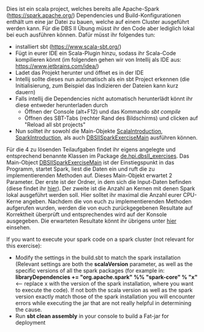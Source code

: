 Dies ist ein scala project, welches bereits alle Apache-Spark (https://spark.apache.org/) Dependencies und Build-Konfigurationen enthält um eine jar Datei zu bauen, welche auf einem Cluster ausgeführt werden kann.
Für die DBS II Übung müsst ihr den Code aber lediglich lokal bei euch ausführen können. 
Dafür müsst ihr folgendes tun:
- installiert sbt (https://www.scala-sbt.org/)
- Fügt in eurer IDE ein Scala-Plugin hinzu, sodass ihr Scala-Code kompilieren könnt (im folgenden gehen wir von Intellij als IDE aus: https://www.jetbrains.com/idea/)
- Ladet das Projekt herunter und öffnet es in der IDE
- Intellij sollte dieses nun automatisch als ein sbt Project erkennen (die Initialisierung, zum Beispiel das Indizieren der Dateien kann kurz dauern)
- Falls intellij die Dependencies nicht automatisch herunterlädt könnt ihr diese entweder herunterladen durch
  - Öffnen der Console (alt+F12) und das Kommando *sbt compile*
  - Öffnen des SBT-Tabs (rechter Rand des Bildschirms) und clicken auf "Reload all sbt projects"
- Nun solltet ihr sowohl die Main-Objekte [ScalaIntroduction](src/main/scala/de/hpi/getting_started/ScalaIntroduction.scala), [SparkIntroduction](src/main/scala/de/hpi/getting_started/SparkIntroduction.scala), als auch [DBSIISparkExerciseMain](src/main/scala/de/hpi/dbsII_exercises/DBSIISparkExerciseMain.scala) ausführen können.

Für die 4 zu lösenden Teilaufgaben findet ihr eigens angelegte und entsprechend benannte Klassen im Package [de.hpi.dbsII_exercises](src/main/scala/de/hpi/dbsII_exercises). Das Main-Object [DBSIISparkExerciseMain](src/main/scala/de/hpi/dbsII_exercises/DBSIISparkExerciseMain.scala) ist der Einstiegspunkt in das Programm, startet Spark, liest die Daten ein und ruft die zu implementierenden Methoden auf.
Dieses Main-Objekt erwartet 2 Parameter. Der erste ist der Ordner, in dem sich die Input-Daten befinden (diese findet ihr [hier](https://hpi.de/fileadmin/user_upload/fachgebiete/naumann/lehre/WS2020/DBS_II/Test_Input_Spark.zip)). Der zweite ist die Anzahl an Kernen mit denen Spark lokal ausgeführt werden soll. Hier solltet ihr maximal die Anzahl eurer CPU-Kerne angeben.
Nachdem die von euch zu implementierenden Methoden aufgerufen wurden, werden die von euch zurückgegebenen Resultate auf Korrektheit überprüft und entsprechendes wird auf der Konsole ausgegeben. Die erwarteten Resultate könnt ihr übrigens unter [hier](data/) einsehen. 

If you want to execute your spark code on a spark cluster (not relevant for this exercise):
- Modify the settings in the build.sbt to match the spark installation (Relevant settings are both the **scalaVersion** parameter, as well as the specific versions of all the spark packages (for example in: **libraryDependencies += "org.apache.spark" %% "spark-core" % "x"** <-- replace x with the version of the spark installation, where you want to execute the code). If not both the scala version as well as the spark version exactly match those of the spark installation you will encounter errors while executing the jar that are not really helpful in determining the cause.
- Run **sbt clean assembly** in your console to build a Fat-jar for deployment 
